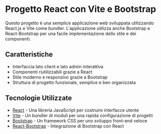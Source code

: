 # Progetto React con Vite e Bootstrap

Questo progetto è una semplice applicazione web sviluppata utilizzando React.js e Vite come bundler. L'applicazione utilizza anche Bootstrap e React-Bootstrap per una facile implementazione dello stile e dei componenti.


## Caratteristiche

- Interfaccia lato client e lato admin interattiva
- Componenti riutilizzabili grazie a React
- Stile moderno e responsivo grazie a Bootstrap
- Struttura di progetto funzionale, semplice e ben organizzata

## Tecnologie Utilizzate

- [React](https://reactjs.org/) - Una libreria JavaScript per costruire interfacce utente
- [Vite](https://vitejs.dev/) - Un bundler di moduli per una rapida configurazione di progetti
- [Bootstrap](https://getbootstrap.com/) - Un framework CSS per uno sviluppo front-end veloce
- [React-Bootstrap](https://react-bootstrap.github.io/) - Integrazione di Bootstrap con React
